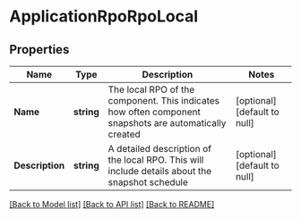 # ApplicationRpoRpoLocal

## Properties
Name | Type | Description | Notes
------------ | ------------- | ------------- | -------------
**Name** | **string** | The local RPO of the component. This indicates how often component snapshots are automatically created | [optional] [default to null]
**Description** | **string** | A detailed description of the local RPO. This will include details about the snapshot schedule | [optional] [default to null]

[[Back to Model list]](../README.md#documentation-for-models) [[Back to API list]](../README.md#documentation-for-api-endpoints) [[Back to README]](../README.md)


